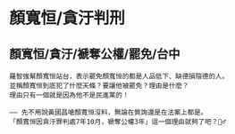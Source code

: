 # 顏寬恒/貪汙判刑

## 顏寬恒/貪汙/褫奪公權/罷免/台中

```
羅智強幫顏寬恒站台，表示罷免顏寬恒的都是人品低下、缺德損陰德的人。
並稱顏寬恒到底犯了什麼天條？要讓他被罷免？理由是什麼？
理由只有一個就是因為他不是民進黨的！

—— 先不用說黃國昌嗆顏寬恒沒料，無論在質詢還是在法案上都是。
「顏寬恒因貪汙罪判處7年10月，褫奪公權3年」這一個理由就夠了吧？🤷‍♂️
```